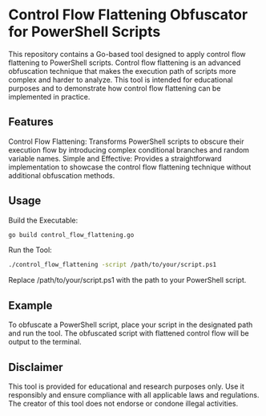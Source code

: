 # Control Flow Flattening Obfuscator for PowerShell Scripts
This repository contains a Go-based tool designed to apply control flow flattening to PowerShell scripts. Control flow flattening is an advanced obfuscation technique that makes the execution path of scripts more complex and harder to analyze. This tool is intended for educational purposes and to demonstrate how control flow flattening can be implemented in practice.

## Features
Control Flow Flattening: Transforms PowerShell scripts to obscure their execution flow by introducing complex conditional branches and random variable names.
Simple and Effective: Provides a straightforward implementation to showcase the control flow flattening technique without additional obfuscation methods.
## Usage
Build the Executable:
```sh
go build control_flow_flattening.go
```
Run the Tool:
```sh
./control_flow_flattening -script /path/to/your/script.ps1
```
Replace /path/to/your/script.ps1 with the path to your PowerShell script.

## Example
To obfuscate a PowerShell script, place your script in the designated path and run the tool. The obfuscated script with flattened control flow will be output to the terminal.

## Disclaimer
This tool is provided for educational and research purposes only. Use it responsibly and ensure compliance with all applicable laws and regulations. The creator of this tool does not endorse or condone illegal activities.
